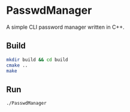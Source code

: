 # PasswdManager

A simple CLI password manager written in C++.

## Build

```sh
mkdir build && cd build
cmake ..
make
```

## Run

```sh
./PasswdManager
```
